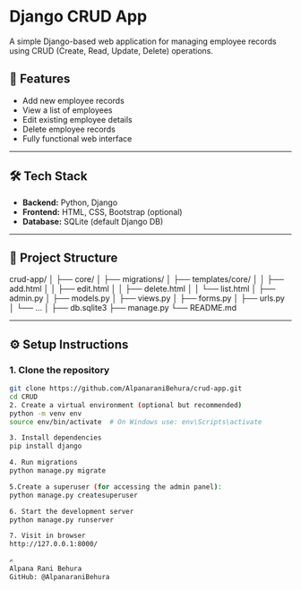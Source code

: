 # Django CRUD App

A simple Django-based web application for managing employee records using CRUD (Create, Read, Update, Delete) operations.

## 🚀 Features

- Add new employee records
- View a list of employees
- Edit existing employee details
- Delete employee records
- Fully functional web interface


---

## 🛠️ Tech Stack

- **Backend:** Python, Django
- **Frontend:** HTML, CSS, Bootstrap (optional)
- **Database:** SQLite (default Django DB)

---

## 📂 Project Structure

crud-app/
│
├── core/
│ ├── migrations/
│ ├── templates/core/
│ │ ├── add.html
│ │ ├── edit.html
│ │ ├── delete.html
│ │ └── list.html
│ ├── admin.py
│ ├── models.py
│ ├── views.py
│ ├── forms.py
│ ├── urls.py
│ └── ...
│
├── db.sqlite3
├── manage.py
└── README.md


---

## ⚙️ Setup Instructions

### 1. Clone the repository

```bash
git clone https://github.com/AlpanaraniBehura/crud-app.git
cd CRUD
2. Create a virtual environment (optional but recommended)
python -m venv env
source env/bin/activate  # On Windows use: env\Scripts\activate

3. Install dependencies
pip install django

4. Run migrations
python manage.py migrate

5.Create a superuser (for accessing the admin panel):
python manage.py createsuperuser

6. Start the development server
python manage.py runserver

7. Visit in browser
http://127.0.0.1:8000/

✍️
Alpana Rani Behura
GitHub: @AlpanaraniBehura